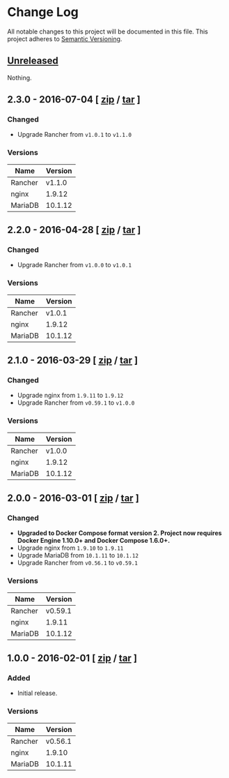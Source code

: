 # Change Log

All notable changes to this project will be documented in this file.
This project adheres to [Semantic Versioning](http://semver.org/).


## [Unreleased](https://github.com/weahead/rancher-server/compare/v2.3.0...HEAD)

Nothing.


## 2.3.0 - 2016-07-04 \[ [zip](https://github.com/weahead/rancher-server/archive/v2.3.0.zip) / [tar](https://github.com/weahead/rancher-server/archive/v2.3.0.tar.gz) \]

### Changed

- Upgrade Rancher from `v1.0.1` to `v1.1.0`


### Versions

| Name    | Version |
| ------- | ------- |
| Rancher | v1.1.0  |
| nginx   | 1.9.12  |
| MariaDB | 10.1.12 |


## 2.2.0 - 2016-04-28 \[ [zip](https://github.com/weahead/rancher-server/archive/v2.2.0.zip) / [tar](https://github.com/weahead/rancher-server/archive/v2.2.0.tar.gz) \]


### Changed

- Upgrade Rancher from `v1.0.0` to `v1.0.1`


### Versions

| Name    | Version |
| ------- | ------- |
| Rancher | v1.0.1  |
| nginx   | 1.9.12  |
| MariaDB | 10.1.12 |


## 2.1.0 - 2016-03-29 \[ [zip](https://github.com/weahead/rancher-server/archive/v2.1.0.zip) / [tar](https://github.com/weahead/rancher-server/archive/v2.1.0.tar.gz) \]


### Changed

- Upgrade nginx from `1.9.11` to `1.9.12`
- Upgrade Rancher from `v0.59.1` to `v1.0.0`


### Versions

| Name    | Version |
| ------- | ------- |
| Rancher | v1.0.0  |
| nginx   | 1.9.12  |
| MariaDB | 10.1.12 |


## 2.0.0 - 2016-03-01 \[ [zip](https://github.com/weahead/rancher-server/archive/v2.0.0.zip) / [tar](https://github.com/weahead/rancher-server/archive/v2.0.0.tar.gz) \]


### Changed

- **Upgraded to Docker Compose format version 2. Project now requires Docker
  Engine 1.10.0+ and Docker Compose 1.6.0+.**
- Upgrade nginx from `1.9.10` to `1.9.11`
- Upgrade MariaDB from `10.1.11` to `10.1.12`
- Upgrade Rancher from `v0.56.1` to `v0.59.1`


### Versions

| Name    | Version |
| ------- | ------- |
| Rancher | v0.59.1 |
| nginx   | 1.9.11  |
| MariaDB | 10.1.12 |


## 1.0.0 - 2016-02-01 \[ [zip](https://github.com/weahead/rancher-server/archive/v1.0.0.zip) / [tar](https://github.com/weahead/rancher-server/archive/v1.0.0.tar.gz) \]


### Added

- Initial release.


### Versions

| Name    | Version |
| ------- | ------- |
| Rancher | v0.56.1 |
| nginx   | 1.9.10  |
| MariaDB | 10.1.11 |
